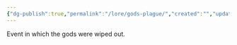 ```yaml
---
{"dg-publish":true,"permalink":"/lore/gods-plague/","created":"","updated":""}
---
```



Event in which the gods were wiped out.